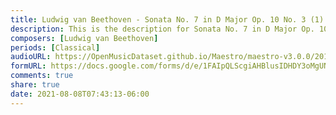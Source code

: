 ```yaml
---
title: Ludwig van Beethoven - Sonata No. 7 in D Major Op. 10 No. 3 (1)
description: This is the description for Sonata No. 7 in D Major Op. 10 No. 3 by Ludwig van Beethoven
composers: [Ludwig van Beethoven]
periods: [Classical]
audioURL: https://OpenMusicDataset.github.io/Maestro/maestro-v3.0.0/2018/MIDI-Unprocessed_Recital1-3_MID--AUDIO_03_R1_2018_wav--1.midi
formURL: https://docs.google.com/forms/d/e/1FAIpQLScgiAHBlusIDHDY3oMgUNueHYguJ_hjuSxC6oj1WLWddkLqqA/viewform
comments: true
share: true
date: 2021-08-08T07:43:13-06:00
---
```

